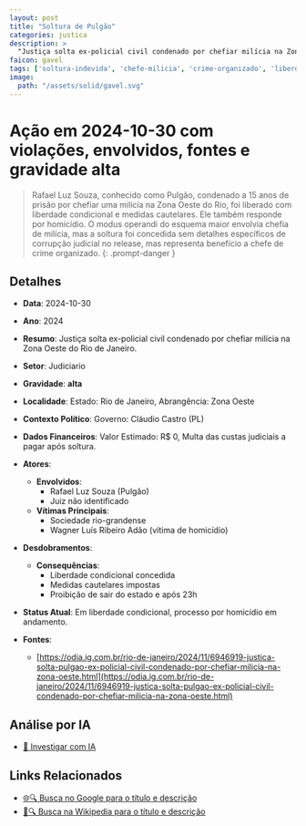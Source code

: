 ```yaml
---
layout: post
title: "Soltura de Pulgão"
categories: justica
description: > 
  "Justiça solta ex-policial civil condenado por chefiar milícia na Zona Oeste do Rio de Janeiro."
faicon: gavel
tags: ['soltura-indevida', 'chefe-milicia', 'crime-organizado', 'liberdade-condicional', 'rafael-luz-souza-pulgao', 'juiz-nao-identificado', 'sociedade-rio-grandense', 'wagner-luis-ribeiro-adao-vitima-de-homicidio', 'liberdade-condicional-concedida', 'medidas-cautelares-impostas', 'proibicao-de-sair-do-estado-e-apos-23h', 'gravidade-alta', 'judiciario']
image:
  path: "/assets/solid/gavel.svg"
---
```


# Ação em 2024-10-30 com violações, envolvidos, fontes e gravidade alta

> Rafael Luz Souza, conhecido como Pulgão, condenado a 15 anos de prisão por chefiar uma milícia na Zona Oeste do Rio, foi liberado com liberdade condicional e medidas cautelares. Ele também responde por homicídio. O modus operandi do esquema maior envolvia chefia de milícia, mas a soltura foi concedida sem detalhes específicos de corrupção judicial no release, mas representa benefício a chefe de crime organizado.
{: .prompt-danger }

## Detalhes
- **Data**: 2024-10-30
- **Ano**: 2024
- **Resumo**: Justiça solta ex-policial civil condenado por chefiar milícia na Zona Oeste do Rio de Janeiro.
- **Setor**: Judiciario
- **Gravidade**: **alta** <i class="fas gavel"></i>
- **Localidade**: Estado: Rio de Janeiro, Abrangência: Zona Oeste
- **Contexto Político**: Governo: Cláudio Castro (PL)
- **Dados Financeiros**: Valor Estimado: R$ 0, Multa das custas judiciais a pagar após soltura.

- **Atores**:
  - **Envolvidos**:
    - Rafael Luz Souza (Pulgão)
    - Juiz não identificado
  - **Vítimas Principais**:
    - Sociedade rio-grandense
    - Wagner Luís Ribeiro Adão (vítima de homicídio)
- **Desdobramentos**:
  - **Consequências**:
    - Liberdade condicional concedida
    - Medidas cautelares impostas
    - Proibição de sair do estado e após 23h
- **Status Atual**: Em liberdade condicional, processo por homicídio em andamento.

- **Fontes**:
  - [https://odia.ig.com.br/rio-de-janeiro/2024/11/6946919-justica-solta-pulgao-ex-policial-civil-condenado-por-chefiar-milicia-na-zona-oeste.html](https://odia.ig.com.br/rio-de-janeiro/2024/11/6946919-justica-solta-pulgao-ex-policial-civil-condenado-por-chefiar-milicia-na-zona-oeste.html)

## Análise por IA
- [🤖 Investigar com IA](https://www.perplexity.ai/search?q=%20Soltura%20de%20Pulg%C3%A3o%20Justi%C3%A7a%20solta%20ex-policial%20civil%20condenado%20por%20chefiar%20mil%C3%ADcia%20na%20Zona%20Oeste%20do%20Rio%20de%20Janeiro.%20Rafael%20Luz%20Souza%2C%20conhecido%20como%20Pulg%C3%A3o%2C%20condenado%20a%2015%20anos%20de%20pris%C3%A3o%20por%20chefiar%20uma%20mil%C3%ADcia%20na%20Zona%20Oeste%20do%20Rio%2C%20foi%20liberado%20com%20liberdade%20condicional%20e%20medidas%20cautelares.%20Ele%20tamb%C3%A9m%20responde%20por%20homic%C3%ADdio.%20O%20modus%20operandi%20do%20esquema%20maior%20envolvia%20chefia%20de%20mil%C3%ADcia%2C%20mas%20a%20soltura%20foi%20concedida%20sem%20detalhes%20espec%C3%ADficos%20de%20corrup%C3%A7%C3%A3o%20judicial%20no%20release%2C%20mas%20representa%20benef%C3%ADcio%20a%20chefe%20de%20crime%20organizado.%20soltura%20indevida%20chefe%20mil%C3%ADcia%20crime%20organizado%20liberdade%20condicional%202024%20gravidade%20alta%20setor%20Judiciario)

## Links Relacionados
- [🌐🔍 Busca no Google para o título e descrição](https://www.google.com/search?q=%20Soltura%20de%20Pulg%C3%A3o%20Justi%C3%A7a%20solta%20ex-policial%20civil%20condenado%20por%20chefiar%20mil%C3%ADcia%20na%20Zona%20Oeste%20do%20Rio%20de%20Janeiro.%20Rafael%20Luz%20Souza%2C%20conhecido%20como%20Pulg%C3%A3o%2C%20condenado%20a%2015%20anos%20de%20pris%C3%A3o%20por%20chefiar%20uma%20mil%C3%ADcia%20na%20Zona%20Oeste%20do%20Rio%2C%20foi%20liberado%20com%20liberdade%20condicional%20e%20medidas%20cautelares.%20Ele%20tamb%C3%A9m%20responde%20por%20homic%C3%ADdio.%20O%20modus%20operandi%20do%20esquema%20maior%20envolvia%20chefia%20de%20mil%C3%ADcia%2C%20mas%20a%20soltura%20foi%20concedida%20sem%20detalhes%20espec%C3%ADficos%20de%20corrup%C3%A7%C3%A3o%20judicial%20no%20release%2C%20mas%20representa%20benef%C3%ADcio%20a%20chefe%20de%20crime%20organizado.%20soltura%20indevida%20chefe%20mil%C3%ADcia%20crime%20organizado%20liberdade%20condicional%202024%20gravidade%20alta%20setor%20Judiciario)
- [📖🔍 Busca na Wikipedia para o título e descrição](https://pt.wikipedia.org/w/index.php?search=%20Soltura%20de%20Pulg%C3%A3o%20Justi%C3%A7a%20solta%20ex-policial%20civil%20condenado%20por%20chefiar%20mil%C3%ADcia%20na%20Zona%20Oeste%20do%20Rio%20de%20Janeiro.%20Rafael%20Luz%20Souza%2C%20conhecido%20como%20Pulg%C3%A3o%2C%20condenado%20a%2015%20anos%20de%20pris%C3%A3o%20por%20chefiar%20uma%20mil%C3%ADcia%20na%20Zona%20Oeste%20do%20Rio%2C%20foi%20liberado%20com%20liberdade%20condicional%20e%20medidas%20cautelares.%20Ele%20tamb%C3%A9m%20responde%20por%20homic%C3%ADdio.%20O%20modus%20operandi%20do%20esquema%20maior%20envolvia%20chefia%20de%20mil%C3%ADcia%2C%20mas%20a%20soltura%20foi%20concedida%20sem%20detalhes%20espec%C3%ADficos%20de%20corrup%C3%A7%C3%A3o%20judicial%20no%20release%2C%20mas%20representa%20benef%C3%ADcio%20a%20chefe%20de%20crime%20organizado.%20soltura%20indevida%20chefe%20mil%C3%ADcia%20crime%20organizado%20liberdade%20condicional%202024%20gravidade%20alta%20setor%20Judiciario)

